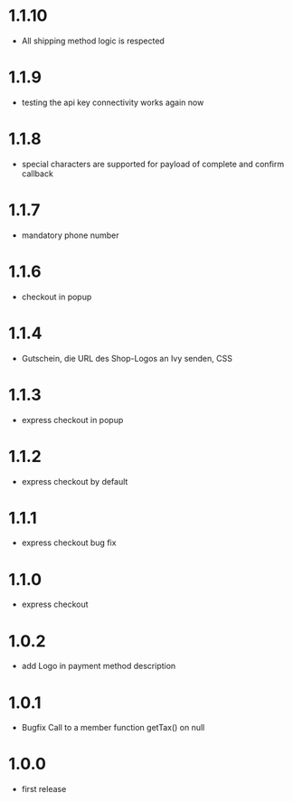 # 1.1.10
- All shipping method logic is respected
# 1.1.9
- testing the api key connectivity works again now
# 1.1.8
- special characters are supported for payload of complete and confirm callback 
# 1.1.7
- mandatory phone number
# 1.1.6
- checkout in popup
# 1.1.4
- Gutschein, die URL des Shop-Logos an Ivy senden, CSS
# 1.1.3
- express checkout in popup
# 1.1.2
- express checkout by default
# 1.1.1
- express checkout bug fix
# 1.1.0
- express checkout
# 1.0.2
- add Logo in payment method description
# 1.0.1
- Bugfix Call to a member function getTax() on null
# 1.0.0
- first release

